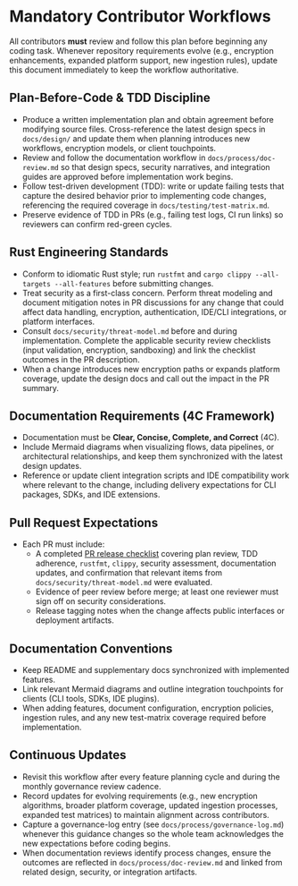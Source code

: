 # Mandatory Contributor Workflows

All contributors **must** review and follow this plan before beginning any coding task. Whenever repository requirements evolve (e.g., encryption enhancements, expanded platform support, new ingestion rules), update this document immediately to keep the workflow authoritative.

## Plan-Before-Code & TDD Discipline
- Produce a written implementation plan and obtain agreement before modifying source files. Cross-reference the latest design specs in `docs/design/` and update them when planning introduces new workflows, encryption models, or client touchpoints.
- Review and follow the documentation workflow in `docs/process/doc-review.md` so that design specs, security narratives, and integration guides are approved before implementation work begins.
- Follow test-driven development (TDD): write or update failing tests that capture the desired behavior prior to implementing code changes, referencing the required coverage in `docs/testing/test-matrix.md`.
- Preserve evidence of TDD in PRs (e.g., failing test logs, CI run links) so reviewers can confirm red-green cycles.

## Rust Engineering Standards
- Conform to idiomatic Rust style; run `rustfmt` and `cargo clippy --all-targets --all-features` before submitting changes.
- Treat security as a first-class concern. Perform threat modeling and document mitigation notes in PR discussions for any change that could affect data handling, encryption, authentication, IDE/CLI integrations, or platform interfaces.
- Consult `docs/security/threat-model.md` before and during implementation. Complete the applicable security review checklists (input validation, encryption, sandboxing) and link the checklist outcomes in the PR description.
- When a change introduces new encryption paths or expands platform coverage, update the design docs and call out the impact in the PR summary.

## Documentation Requirements (4C Framework)
- Documentation must be **Clear, Concise, Complete, and Correct** (4C).
- Include Mermaid diagrams when visualizing flows, data pipelines, or architectural relationships, and keep them synchronized with the latest design updates.
- Reference or update client integration scripts and IDE compatibility work where relevant to the change, including delivery expectations for CLI packages, SDKs, and IDE extensions.

## Pull Request Expectations
- Each PR must include:
  - A completed [PR release checklist](docs/process/pr-release-checklist.md) covering plan review, TDD adherence, `rustfmt`, `clippy`, security assessment, documentation updates, and confirmation that relevant items from `docs/security/threat-model.md` were evaluated.
  - Evidence of peer review before merge; at least one reviewer must sign off on security considerations.
  - Release tagging notes when the change affects public interfaces or deployment artifacts.

## Documentation Conventions
- Keep README and supplementary docs synchronized with implemented features.
- Link relevant Mermaid diagrams and outline integration touchpoints for clients (CLI tools, SDKs, IDE plugins).
- When adding features, document configuration, encryption policies, ingestion rules, and any new test-matrix coverage required before implementation.

## Continuous Updates
- Revisit this workflow after every feature planning cycle and during the monthly governance review cadence.
- Record updates for evolving requirements (e.g., new encryption algorithms, broader platform coverage, updated ingestion processes, expanded test matrices) to maintain alignment across contributors.
- Capture a governance-log entry (see `docs/process/governance-log.md`) whenever this guidance changes so the whole team acknowledges the new expectations before coding begins.
- When documentation reviews identify process changes, ensure the outcomes are reflected in `docs/process/doc-review.md` and linked from related design, security, or integration artifacts.
